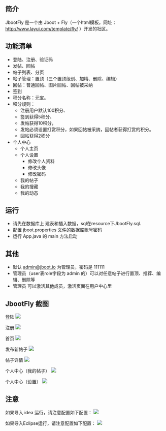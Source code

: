 ## 简介
JbootFly 是一个由 Jboot + Fly（一个html模板，网址：http://www.layui.com/template/fly/ ）开发的社区。


## 功能清单

* 登陆、注册、验证码
* 发帖、回帖
* 帖子列表、分页
* 帖子管理：置顶（三个置顶级别、加精、删除、编辑）
* 回帖：普通回帖、图片回帖、回帖被采纳
* 签到
* 积分名称：元宝。
* 积分规则：
    * 注册用户默认100积分、
    * 签到获得5积分、
    * 发帖获得10积分，
    * 发帖必须设置打赏积分，如果回帖被采纳，回帖者获得打赏的积分。
    * 回帖获得2积分
* 个人中心
    * 个人主页
    * 个人设置
        * 修改个人资料
        * 修改头像
        * 修改密码
    * 我的帖子
    * 我的搜藏
    * 我的动态


## 运行
* 请先在数据库上 建表和插入数据，sql在resource下JbootFly.sql.
* 配置 jboot.properties 文件的数据库账号密码
* 运行 App.java 的 main 方法启动

## 其他
* 默认 admin@jboot.io 为管理员，密码是 111111
* 管理员（user表role字段为 admin 的）可以对任意帖子进行置顶、推荐、编辑、删除等
* 管理员 可以激活其他成员，激活页面在用户中心里


## JbootFly 截图

登陆
![](./docs/images/app_login.png)

注册
![](./docs/images/app_reg.png)

首页
![](./docs/images/app_index.png)

发布新帖子
![](./docs/images/app_newpost.png)

帖子详情
![](./docs/images/app_post_detail.png)

个人中心（我的帖子）
![](./docs/images/app_mypost.png)

个人中心（设置）
![](./docs/images/app_setting.png)



## 注意
如果导入 idea 运行，请注意配置如下配置：
![](./docs/images/idea.jpg)

如果导入Eclipse运行，请注意配置如下配置：
![](./docs/images/eclipse.jpg)